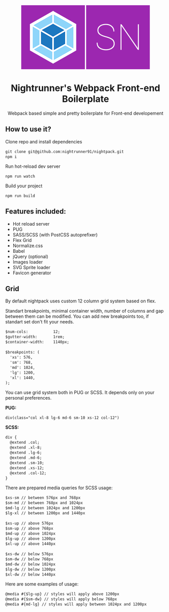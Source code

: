 <div align="center">
  <img width="200" height="200" src="src/assets/logo-wp.png"> 
  <img width="200" height="200" src="src/assets/logo-sn.png">
  <h1>Nightrunner's Webpack Front-end Boilerplate</h1>
  <p>Webpack based simple and pretty boilerplate for Front-end developement</p>
</div>

## How to use it?

Clone repo and install dependencies

```
git clone git@github.com:nightrunner91/nightpack.git
npm i
```

Run hot-reload dev server

```
npm run watch
```

Build your project

```
npm run build
```

## Features included:

- Hot reload server
- PUG
- SASS/SCSS (with PostCSS autoprefixer)
- Flex Grid
- Normalize.css
- Babel
- jQuery (optional)
- Images loader
- SVG Sprite loader
- Favicon generator

## Grid

By default nightpack uses custom 12 column grid system based on flex. 

Standart breakpoints, minimal container width, number of columns and gap between them can be modified. You can add new breakpoints too, if standart set don't fit your needs.
```
$num-cols:           12;
$gutter-width:       1rem;
$container-width:    1140px;

$breakpoints: (
  'xs': 576,
  'sm': 768,
  'md': 1024,
  'lg': 1200,
  'xl': 1440,
);
```
You can use grid system both in PUG or SCSS. It depends only on your personal preferences.

**PUG:**
```
div(class="col xl-8 lg-6 md-6 sm-10 xs-12 col-12")
```
**SCSS:**
```
div {
  @extend .col;
  @extend .xl-8;
  @extend .lg-6;
  @extend .md-6;
  @extend .sm-10;
  @extend .xs-12;
  @extend .col-12;
}
```

There are prepared media queries for SCSS usage:

```
$xs-sm // between 576px and 768px
$sm-md // between 768px and 1024px
$md-lg // between 1024px and 1200px
$lg-xl // between 1200px and 1440px

$xs-up // above 576px
$sm-up // above 768px
$md-up // above 1024px
$lg-up // above 1200px
$xl-up // above 1440px

$xs-dw // below 576px
$sm-dw // below 768px
$md-dw // below 1024px
$lg-dw // below 1200px
$xl-dw // below 1440px
```

Here are some examples of usage:

```
@media #{$lg-up} // styles will apply above 1200px
@media #{$sm-dw} // styles will apply below 768px
@media #{md-lg} // styles will apply between 1024px and 1200px
```